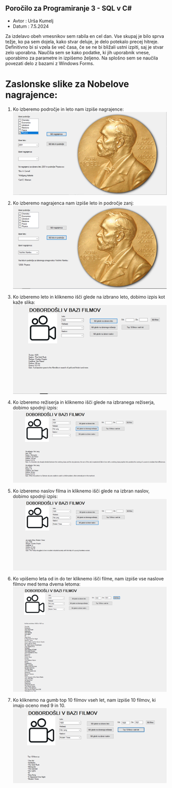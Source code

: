 ## Poročilo za Programiranje 3 - SQL v C#
* Avtor : Urša Kumelj  
* Datum : 7.5.2024

Za izdelavo obeh vmesnikov sem rabila en cel dan. Vse skupaj je bilo sprva težje, ko pa sem dojela, kako stvar deluje, je delo potekalo precej hitreje. Definitivno bi si vzela še več časa, če se ne bi bližali ustni izpiti, saj je stvar zelo uporabna. Naučila sem se kako podatke, ki jih uporabnik vnese, uporabimo za parametre in izpišemo željeno. Na splošno sem se naučila povezati delo z bazami z Windows Forms. 

# Zaslonske slike za Nobelove nagrajence:
1. Ko izberemo področje in leto nam izpiše nagrajence:
![zaslonska slika 1](nobel1.PNG)

2. Ko izberemo nagrajenca nam izpiše leto in področje zanj:
![zaslonska slika 2](nobel2.PNG)

3. Ko izberemo leto in kliknemo išči glede na izbrano leto, dobimo izpis kot kaže slika:
![zaslonska slika 3](filmi1.PNG)

4. Ko izberemo režiserja in kliknemo išči glede na izbranega režiserja, dobimo spodnji izpis:
![zaslonska slika 4](filmi2.PNG)

5. Ko izberemo naslov filma in kliknemo išči glede na izbran naslov, dobimo spodnji izpis:
![zaslonska slika 5](filmi3.PNG)

6. Ko vpišemo leta od in do ter kliknemo išči filme, nam izpiše vse naslove filmov med tema dvema letoma:
![zaslonska slika 6](filmi4.PNG)

7. Ko kliknemo na gumb top 10 filmov vseh let, nam izpiše 10 filmov, ki imajo oceno med 9 in 10.
![zaslonska slika 7](filmi5.PNG)